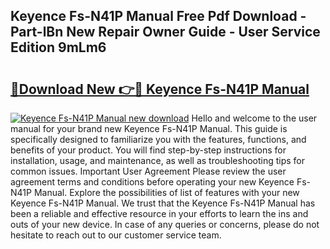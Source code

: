 ## Keyence Fs-N41P Manual Free Pdf Download - Part-lBn New Repair Owner Guide - User Service Edition 9mLm6

# <h2><a href="http://bc2838.oget.top/?id=Keyence+Fs-N41P+Manual">🔗Download New 👉🔴 Keyence Fs-N41P Manual</a></h2>

[![Keyence Fs-N41P Manual new download](https://i.imgur.com/5g1atiW.png)](http://bc2838.oget.top/?id=Keyence+Fs-N41P+Manual)
Hello and welcome to the user manual for your brand new Keyence Fs-N41P Manual. This guide is specifically designed to familiarize you with the features, functions, and benefits of your product. You will find step-by-step instructions for installation, usage, and maintenance, as well as troubleshooting tips for common issues. Important User Agreement Please review the user agreement terms and conditions before operating your new Keyence Fs-N41P Manual. Explore the possibilities of list of features with your new Keyence Fs-N41P Manual. We trust that the Keyence Fs-N41P Manual has been a reliable and effective resource in your efforts to learn the ins and outs of your new device. In case of any queries or concerns, please do not hesitate to reach out to our customer service team.
